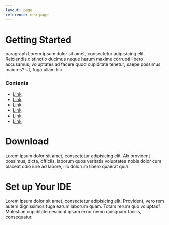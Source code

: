 ```yaml
---
layout: page
reference: new page
---
```


# Getting Started

paragraph Lorem ipsum dolor sit amet, consectetur adipisicing elit. Reiciendis distinctio ducimus neque harum maxime corrupti libero accusamus, voluptates ad facere quod cupiditate tenetur, saepe possimus maiores? Ut, fuga ullam hic.

### Contents

- [Link](https://www.google.com)
- [Link](https://www.google.com)
- [Link](https://www.google.com)
- [Link](https://www.google.com)
- [Link](https://www.google.com)
- [Link](https://www.google.com)

# Download

Lorem ipsum dolor sit amet, consectetur adipisicing elit. Ab provident possimus, dicta, officiis, laborum quos veritatis voluptates nobis dolor cum placeat odio iure ad labore, illo dolorum libero quaerat quia.

# Set up Your IDE

Lorem ipsum dolor sit amet, consectetur adipisicing elit. Provident, vero rem autem dignissimos fuga earum laborum quam. Totam rerum quo voluptas? Molestiae cupiditate nesciunt ipsam error nemo quisquam facilis, consequatur.

